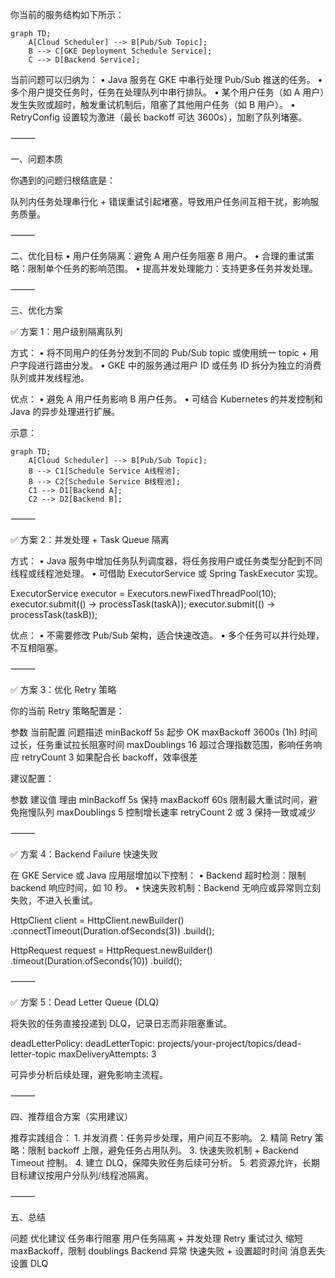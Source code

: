 你当前的服务结构如下所示：
```mermaid
graph TD;
    A[Cloud Scheduler] --> B[Pub/Sub Topic];
    B --> C[GKE Deployment Schedule Service];
    C --> D[Backend Service];
```
当前问题可以归纳为：
	•	Java 服务在 GKE 中串行处理 Pub/Sub 推送的任务。
	•	多个用户提交任务时，任务在处理队列中串行排队。
	•	某个用户任务（如 A 用户）发生失败或超时，触发重试机制后，阻塞了其他用户任务（如 B 用户）。
	•	RetryConfig 设置较为激进（最长 backoff 可达 3600s），加剧了队列堵塞。

⸻

一、问题本质

你遇到的问题归根结底是：

队列内任务处理串行化 + 错误重试引起堵塞，导致用户任务间互相干扰，影响服务质量。

⸻

二、优化目标
	•	用户任务隔离：避免 A 用户任务阻塞 B 用户。
	•	合理的重试策略：限制单个任务的影响范围。
	•	提高并发处理能力：支持更多任务并发处理。

⸻

三、优化方案

✅ 方案 1：用户级别隔离队列

方式：
	•	将不同用户的任务分发到不同的 Pub/Sub topic 或使用统一 topic + 用户字段进行路由分发。
	•	GKE 中的服务通过用户 ID 或任务 ID 拆分为独立的消费队列或并发线程池。

优点：
	•	避免 A 用户任务影响 B 用户任务。
	•	可结合 Kubernetes 的并发控制和 Java 的异步处理进行扩展。

示意：
```mermaid
graph TD;
    A[Cloud Scheduler] --> B[Pub/Sub Topic];
    B --> C1[Schedule Service A线程池];
    B --> C2[Schedule Service B线程池];
    C1 --> D1[Backend A];
    C2 --> D2[Backend B];
```

⸻

✅ 方案 2：并发处理 + Task Queue 隔离

方式：
	•	Java 服务中增加任务队列调度器，将任务按用户或任务类型分配到不同线程或线程池处理。
	•	可借助 ExecutorService 或 Spring TaskExecutor 实现。

ExecutorService executor = Executors.newFixedThreadPool(10);
executor.submit(() -> processTask(taskA));
executor.submit(() -> processTask(taskB));

优点：
	•	不需要修改 Pub/Sub 架构，适合快速改造。
	•	多个任务可以并行处理，不互相阻塞。

⸻

✅ 方案 3：优化 Retry 策略

你的当前 Retry 策略配置是：

参数	当前配置	问题描述
minBackoff	5s	起步 OK
maxBackoff	3600s (1h)	时间过长，任务重试拉长阻塞时间
maxDoublings	16	超过合理指数范围，影响任务响应
retryCount	3	如果配合长 backoff，效率很差

建议配置：

参数	建议值	理由
minBackoff	5s	保持
maxBackoff	60s	限制最大重试时间，避免拖慢队列
maxDoublings	5	控制增长速率
retryCount	2 或 3	保持一致或减少


⸻

✅ 方案 4：Backend Failure 快速失败

在 GKE Service 或 Java 应用层增加以下控制：
	•	Backend 超时检测：限制 backend 响应时间，如 10 秒。
	•	快速失败机制：Backend 无响应或异常则立刻失败，不进入长重试。

HttpClient client = HttpClient.newBuilder()
    .connectTimeout(Duration.ofSeconds(3))
    .build();

HttpRequest request = HttpRequest.newBuilder()
    .timeout(Duration.ofSeconds(10))
    .build();


⸻

✅ 方案 5：Dead Letter Queue (DLQ)

将失败的任务直接投递到 DLQ，记录日志而非阻塞重试。

deadLetterPolicy:
  deadLetterTopic: projects/your-project/topics/dead-letter-topic
  maxDeliveryAttempts: 3

可异步分析后续处理，避免影响主流程。

⸻

四、推荐组合方案（实用建议）

推荐实践组合：
	1.	并发消费：任务异步处理，用户间互不影响。
	2.	精简 Retry 策略：限制 backoff 上限，避免任务占用队列。
	3.	快速失败机制 + Backend Timeout 控制。
	4.	建立 DLQ，保障失败任务后续可分析。
	5.	若资源允许，长期目标建议按用户分队列/线程池隔离。

⸻

五、总结

问题	优化建议
任务串行阻塞	用户任务隔离 + 并发处理
Retry 重试过久	缩短 maxBackoff，限制 doublings
Backend 异常	快速失败 + 设置超时时间
消息丢失	设置 DLQ

